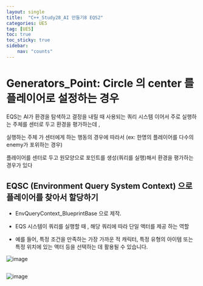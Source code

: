 ```yaml
---
layout: single
title:  "C++_Study28_AI 만들기8 EQS2"
categories: UE5
tag: [UE5]
toc: true
toc_sticky: true
sidebar:
    nav: "counts"
---
```

   
# Generators_Point: Circle 의 center 를 플레이어로 설정하는 경우

EQS는 AI가 환경을 탐색하고 결정을 내릴 때 사용되는 쿼리 시스템 이어서 주로 실행하는 주체를 센터로 두고 환경을 평가하는데 ,   
   
실행하는 주체 가 센터에게 하는 행동의 경우에 따라서 (ex: 한명의 플레이어를 다수의 enemy가 포위하는 경우) 
   
플레이어를 센터로 두고 원모양으로 포인트를 생성(쿼리를 실행)해서 환경을 평가하는 경우가 있다     


## EQSC (Environment Query System Context) 으로 플레이어를 찾아서 할당하기
    
 * EnvQueryContext_BlueprintBase 으로 제작. 

 * EQS 시스템이 쿼리를 실행할 때 , 해당 쿼리에 따라 단일 액터를 제공 하는 역할

 * 예를 들어, 특정 조건을 만족하는 가장 가까운 적 캐릭터, 특정 유형의 아이템 또는 특정 위치에 있는 액터 등을 선택하는 데 활용될 수 있습니다.

![image](https://github.com/silverlnng/DatastructureStudy/assets/112385982/3ebdc754-1733-4924-84f3-0d41427ed690)

## 

![image](https://github.com/silverlnng/DatastructureStudy/assets/112385982/f3d71633-18ae-48af-b7bc-dc6686b5e9ee)    